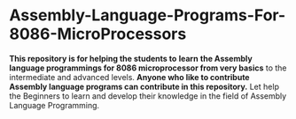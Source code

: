 # Assembly-Language-Programs-For-8086-MicroProcessors
**This repository is for helping the students to** **learn** **the Assembly language programmings for 8086 microprocessor from very basics** to the intermediate and advanced levels.
**Anyone who like to contribute Assembly language programs can contribute in this repository.**
Let help the Beginners to learn and develop their knowledge in the field of Assembly Language Programming.
